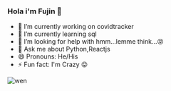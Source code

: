 ### Hola i'm Fujin 👋

- 🔭 I’m currently working on covidtracker
- 🌱 I’m currently learning sql
- 🤔 I’m looking for help with hmm...lemme think...😝
- 💬 Ask me about Python,Reactjs 
- 😄 Pronouns: He/His
- ⚡ Fun fact: I'm Crazy 😝 

![wen](https://user-images.githubusercontent.com/45332370/141328040-5ae267ad-61d1-43df-9b41-3dd4224ae707.gif)
